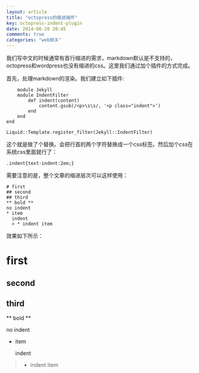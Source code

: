 ```yaml
---
layout: article
title: "octopress的缩进插件"
key: octopress-indent-plugin
date: 2014-06-20 20:45
comments: true
categories: "web相关"
---
```




  我们写中文的时候通常有首行缩进的需求，markdown默认是不支持的，octopress和wordpress也没有缩进的css。这里我们通过加个插件的方式完成。

  首先，处理markdown的渲染。我们建立如下插件:

	  	module Jekyll
	    module IndentFilter
	        def indent(content)
	            content.gsub(/<p>\s\s/, '<p class="indent">')
	        end
	    end
	end

	Liquid::Template.register_filter(Jekyll::IndentFilter)
  
  这个就是做了个替换。会把行首的两个字符替换成一个css标签。然后加个css在系统css里面就行了：

	.indent{text-indent:2em;}
  
<!--more-->

  需要注意的是，整个文章的缩进层次可以这样使用：

	# first
	## second
	## third
	** bold **
	no indent
	* item
	  indent
	  > * indent item

  效果如下所示：

# first
## second
## third

** bold **

no indent

* item

  indent

> * indent item

